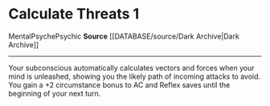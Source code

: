 ﻿---
actions: '[one-action]'
id: '1225'
name: Calculate Threats
rarity: Common
source: '[[DATABASE/source/Dark Archive|Dark Archive]]'
trait:
- '[[DATABASE/trait/Mental|Mental]]'
- '[[DATABASE/trait/Psyche|Psyche]]'
- '[[DATABASE/trait/Psychic|Psychic]]'
type: Action

---
# Calculate Threats <span class="action-icon">1</span>

<span class="item-trait">Mental</span><span class="item-trait">Psyche</span><span class="item-trait">Psychic</span>
**Source** [[DATABASE/source/Dark Archive|Dark Archive]]

---
Your subconscious automatically calculates vectors and forces when your mind is unleashed, showing you the likely path of incoming attacks to avoid. You gain a +2 circumstance bonus to AC and Reflex saves until the beginning of your next turn.